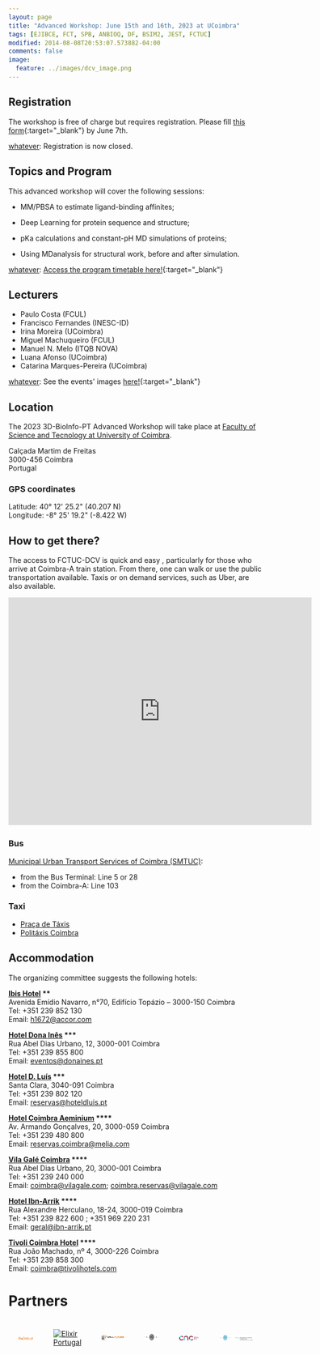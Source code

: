 ```yaml
---
layout: page
title: "Advanced Workshop: June 15th and 16th, 2023 at UCoimbra"
tags: [EJIBCE, FCT, SPB, ANBIOQ, DF, BSIM2, JEST, FCTUC]
modified: 2014-08-08T20:53:07.573882-04:00
comments: false
image:
  feature: ../images/dcv_image.png
---
```


## Registration

The workshop is free of charge but requires registration. Please fill [this form](https://forms.gle/5n8Phw5HH5Yixxsq8){:target="_blank"} by June 7th.

[whatever]: Registration is now closed.

## Topics and Program

This advanced workshop will cover the following sessions:

- MM/PBSA to estimate ligand-binding affinites;

- Deep Learning for protein sequence and structure;

- pKa calculations and constant-pH MD simulations of proteins;

- Using MDanalysis for structural work, before and after simulation.

[whatever]: [Access the program timetable here!](/workshops/Workshop12_2022Schedule.pdf){:target="_blank"}

## Lecturers

- Paulo Costa (FCUL)
- Francisco Fernandes (INESC-ID)
- Irina Moreira (UCoimbra)
- Miguel Machuqueiro (FCUL)
- Manuel N. Melo (ITQB NOVA)
- Luana Afonso (UCoimbra)
- Catarina Marques-Pereira (UCoimbra)

[whatever]: Photos
[whatever]: See the events' images [here!](https://3d-bioinfo-pt.github.io/edicoes_anteriores/intermediate_workshop_2022.html){:target="_blank"}

## Location

The 2023 3D-BioInfo-PT Advanced Workshop will take place at [Faculty of Science and Tecnology at University of Coimbra](https://www.uc.pt/en/fctuc/).

Calçada Martim de Freitas  
3000-456 Coimbra  
Portugal  
### GPS coordinates  
Latitude: 40° 12' 25.2" (40.207 N)  
Longitude: -8° 25' 19.2" (-8.422 W)  

## How to get there?

The access to FCTUC-DCV is quick and easy , particularly for those who arrive at Coimbra-A train station. From there, one can walk or use the public transportation available. Taxis or on demand services, such as Uber, are also available.

<iframe src="https://www.google.com/maps/embed?pb=!1m18!1m12!1m3!1d3047.09002382905!2d-8.424475784610461!3d40.
20706037939009!2m3!1f0!2f0!3f0!3m2!1i1024!2i768!4f13.
1!3m3!1m2!1s0xd22f9a07de99ec3%3A0x2ccfec8c3b4d8553!2sDepartamento%20de%20Ci%C3%AAncias%20da%20Vida%20-%20Universidade%2
0de%20Coimbra!5e0!3m2!1sen!2spt!4v1633991764427!5m2!1sen!2spt" style="border:0;" allowfullscreen="" loading="lazy" 
data-dashlane-frameid="330712481793" width="600" height="450"></iframe>

### Bus 
[Municipal Urban Transport Services of Coimbra (SMTUC)](https://www.smtuc.pt/en/):  
- from the Bus Terminal: Line 5 or 28  
- from the Coimbra-A: Line 103

### Taxi
- [Praça de Táxis](https://coimbra.empresasportugal.net/taxi-stand/praca-de-taxis-rodoviaria/)  
- [Politáxis Coimbra](http://www.politaxis.pt/)  

## Accommodation
The organizing committee suggests the following hotels:  

<b>[Ibis Hotel](http://www.ibis.com/discovering/ibis-hotel/index.pt.shtml) \**</b>  
Avenida Emídio Navarro, n°70, Edifício Topázio – 3000-150 Coimbra  
Tel: +351 239 852 130  
Email: h1672@accor.com

<b>[Hotel Dona Inês](https://www.donaines.pt/) \***</b>  
Rua Abel Dias Urbano, 12, 3000-001 Coimbra  
Tel: +351 239 855 800  
Email: eventos@donaines.pt

<b>[Hotel D. Luís](http://www.hoteldluis.pt/) \***</b>  
Santa Clara, 3040-091 Coimbra  
Tel: +351 239 802 120  
Email: reservas@hoteldluis.pt

<b>[Hotel Coimbra Aeminium](https://www.melia.com/en/hotels/portugal/coimbra/hotel-coimbra-aeminium-by-melia) \****</b>  
Av. Armando Gonçalves, 20, 3000-059 Coimbra  
Tel: +351 239 480 800  
Email: reservas.coimbra@melia.com

<b>[Vila Galé Coimbra](https://www.vilagale.com/br/hoteis/centro-de-portugal/vila-gale-coimbra) \****</b>  
Rua Abel Dias Urbano, 20, 3000-001 Coimbra  
Tel: +351 239 240 000  
Email: coimbra@vilagale.com; coimbra.reservas@vilagale.com

<b>[Hotel Ibn-Arrik](https://www.ibn-arrik.pt/) \****</b>  
Rua Alexandre Herculano, 18-24, 3000-019 Coimbra  
Tel: +351 239 822 600 ; +351 969 220 231  
Email: geral@ibn-arrik.pt

<b>[Tivoli Coimbra Hotel](https://www.tivolihotels.com/pt/tivoli-coimbra) \****</b>  
Rua João Machado, nº 4, 3000-226 Coimbra  
Tel: +351 239 858 300  
Email: coimbra@tivolihotels.com

# Partners
<div style="display:flex;align-items:center;justify-content:center;">
  <div style="padding:20px;">
    <a href="https://www.biodata.pt/" target="_blank"><img src="/images/BioData.png" alt="BioData.pt" width="130"></a>
  </div>

  <div style="padding:20px;">
    <a href="https://elixir-europe.org/about-us/who-we-are/nodes/portugal" target="_blank"><img src="/images/
elixir_portugal.png" alt="Elixir Portugal" width="120"></a>
  </div>

  <div style="padding:20px;">
    <a href="https://www.wallfuture.com/" target="_blank"><img src="/images/wall_future.png" alt="Wall 
Future" width="200"></a>
  </div>

  <div style="padding:20px;">
    <a href="http://www.uc.pt" target="_blank"><img src="/images/sponsors/logo_UC.jpg" alt="UC" width="130"></a>
  </div>

  <div style="padding:20px;">
    <a href="https://www.cnc.uc.pt/" target="_blank"><img src="/images/sponsors/logo_CNC.png" alt="CNC-UC" width="180"></a>
  </div>
  
  <div style="padding:20px;">
    <a href="https://www.uc.pt/fctuc/" target="_blank"><img src="/images/sponsors/logo_fctuc.jpg" alt="FCTUC" width="300"></a>
  </div>
</div>